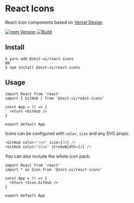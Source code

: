 # React Icons

React icon components based on [Vercel Design](https://vercel.com/design)

[![npm Version](https://img.shields.io/npm/v/@zeit-ui/react-icons)](https://www.npmjs.com/package/@zeit-ui/react-icons)
[![Build](https://img.shields.io/github/workflow/status/zeit-ui/react-icons/Build)](https://github.com/zeit-ui/react-icons/actions?query=workflow%3ABuild)

## Install

```
$ yarn add @zeit-ui/react-icons
OR
$ npm install @zeit-ui/react-icons
```

## Usage

```tsx
import React from 'react'
import { GitHub } from '@zeit-ui/react-icons'

const App = () => {
  return <GitHub />
}

export default App
```

Icons can be configured with `color`, `size` and any SVG props:

```ts
<GitHub color="red" size={36} />
<GitHub color="blue" strokeWidth={2} />

```

You can also include the whole icon pack:

```tsx
import React from 'react'
import * as Icon from '@zeit-ui/react-icons'

const App = () => {
  return <Icon.GitHub />
}

export default App
```
